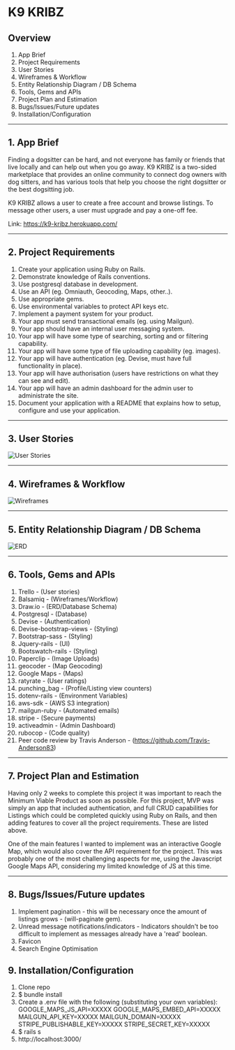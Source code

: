 # K9 KRIBZ

## Overview
1. App Brief
2. Project Requirements
3. User Stories
4. Wireframes & Workflow
5. Entity Relationship Diagram / DB Schema
6. Tools, Gems and APIs
7. Project Plan and Estimation
8. Bugs/Issues/Future updates
9. Installation/Configuration

---

## 1. App Brief
Finding a dogsitter can be hard, and not everyone has family or friends that live locally and can help out when you go away.  K9 KRIBZ is a two-sided marketplace that provides an online community to connect dog owners with dog sitters, and has various tools that help you choose the right dogsitter or the best dogsitting job.

K9 KRIBZ allows a user to create a free account and browse listings.  To message other users, a user must upgrade and pay a one-off fee.

Link: https://k9-kribz.herokuapp.com/

---

## 2. Project Requirements
1. Create your application using Ruby on Rails.
2. Demonstrate knowledge of Rails conventions.
3. Use postgresql database in development.
4. Use an API (eg. Omniauth, Geocoding, Maps, other..).
5. Use appropriate gems.
6. Use environmental variables to protect API keys etc.
7. Implement a payment system for your product.
8. Your app must send transactional emails (eg. using Mailgun).
9. Your app should have an internal user messaging system.
10. Your app will have some type of searching, sorting and or filtering capability.
11. Your app will have some type of file uploading capability (eg. images).
12. Your app will have authentication (eg. Devise, must have full functionality in place).
13. Your app will have authorisation (users have restrictions on what they can see and edit).
14. Your app will have an admin dashboard for the admin user to administrate the site.
15. Document your application with a README that explains how to setup, configure and use your application.

---

## 3. User Stories
![User Stories](public/images/user-stories.png?raw=true)

---

## 4. Wireframes & Workflow
![Wireframes](public/images/wireframes.png?raw=true)

---

## 5. Entity Relationship Diagram / DB Schema
![ERD](public/images/erd.png?raw=true)

---

## 6. Tools, Gems and APIs
1. Trello - (User stories)
2. Balsamiq - (Wireframes/Workflow)
3. Draw.io - (ERD/Database Schema)
4. Postgresql - (Database)
5. Devise - (Authentication)
6. Devise-bootstrap-views - (Styling)
7. Bootstrap-sass - (Styling)
8. Jquery-rails - (UI)
9. Bootswatch-rails - (Styling)
10. Paperclip - (Image Uploads)
11. geocoder - (Map Geocoding)
12. Google Maps - (Maps)
12. ratyrate - (User ratings)
13. punching_bag - (Profile/Listing view counters)
14. dotenv-rails - (Environment Variables)
15. aws-sdk - (AWS S3 integration)
16. mailgun-ruby - (Automated emails)
17. stripe - (Secure payments)
18. activeadmin - (Admin Dashboard)
19. rubocop - (Code quality)
20. Peer code review by Travis Anderson - (https://github.com/Travis-Anderson83)

---

## 7. Project Plan and Estimation
Having only 2 weeks to complete this project it was important to reach the Minimum Viable Product as soon as possible.  For this project, MVP was simply an app that included authentication, and full CRUD capabilities for Listings which could be completed quickly using Ruby on Rails, and then adding features to cover all the project requirements.  These are listed above.

One of the main features I wanted to implement was an interactive Google Map, which would also cover the API requirement for the project.  This was probably one of the most challenging aspects for me, using the Javascript Google Maps API, considering my limited knowledge of JS at this time.

---

## 8. Bugs/Issues/Future updates
1. Implement pagination - this will be necessary once the amount of listings grows - (will-paginate gem).
2. Unread message notifications/indicators - Indicators shouldn't be too difficult to implement as messages already have a 'read' boolean.
3. Favicon
4. Search Engine Optimisation

## 9. Installation/Configuration
1. Clone repo
2. $ bundle install
3. Create a .env file with the following (substituting your own variables):
  GOOGLE_MAPS_JS_API=XXXXX
  GOOGLE_MAPS_EMBED_API=XXXXX
  MAILGUN_API_KEY=XXXXX
  MAILGUN_DOMAIN=XXXXX
  STRIPE_PUBLISHABLE_KEY=XXXXX
  STRIPE_SECRET_KEY=XXXXX
4. $ rails s
5. http://localhost:3000/
